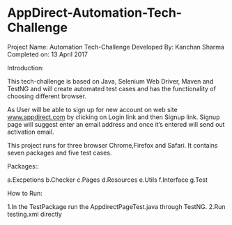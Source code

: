 # AppDirect-Automation-Tech-Challenge

Project Name: Automation Tech-Challenge
Developed By: Kanchan Sharma
Completed on: 13 April 2017

Introduction:

This tech-challenge is based on Java, Selenium Web Driver, Maven and TestNG and will create automated test cases and has the functionality of choosing different browser.

As User will be able to sign up for new account on web site www.appdirect.com by clicking on Login link and then Signup link. Signup page will suggest enter an email address and once it’s entered will send out activation email.

This project runs for three browser Chrome,Firefox and Safari. It contains seven packages and five test cases.

Packages::

a.Excpetions
b.Checker
c.Pages
d.Resources	
e.Utils
f.Interface
g.Test

How to Run:

1.In the TestPackage run the AppdirectPageTest.java through TestNG.
2.Run testing.xml directly 
